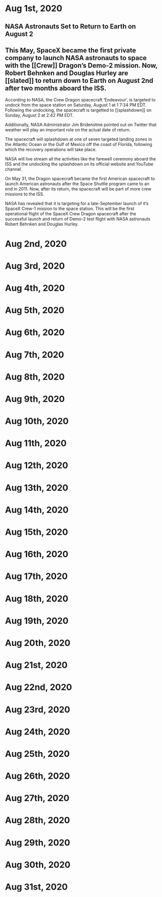 # Aug 1st, 2020
## NASA Astronauts Set to Return to Earth on August 2
## This May, SpaceX became the first private company to launch NASA astronauts to space with the [[Crew]] Dragon’s Demo-2 mission. Now, Robert Behnken and Douglas Hurley are [[slated]] to return down to Earth on August 2nd after two months aboard the ISS. 

According to NASA, the Crew Dragon spacecraft ‘Endeavour’, is targeted to undock from the space station on Saturday, August 1 at 1 7:34 PM EDT. Following the undocking, the spacecraft is targetted to [[splashdown]] on Sunday, August 2 at 2:42 PM EDT. 

Additionally, NASA Administrator Jim Bridenstine pointed out on Twitter that weather will play an important role on the actual date of return. 

The spacecraft will splashdown at one of seven targeted landing zones in the Atlantic Ocean or the Gulf of Mexico off the coast of Florida, following which the recovery operations will take place. 

NASA will live stream all the activities like the farewell ceremony aboard the ISS and the undocking the splashdown on its official website and YouTube channel. 

On May 31, the Dragon spacecraft became the first American spacecraft to launch American astronauts after the Space Shuttle program came to an end in 2011. 
Now, after its return, the spacecraft will be part of more crew missions to the ISS. 

NASA has revealed that it is targeting for a late-September launch of it’s SpaceX Crew-1 mission to the space station. This will be the first operational flight of the SpaceX Crew Dragon spacecraft after the successful launch and return of Demo-2 test flight with NASA astronauts Robert Behnken and Douglas Hurley.
# Aug 2nd, 2020
# Aug 3rd, 2020
# Aug 4th, 2020
# Aug 5th, 2020
# Aug 6th, 2020
# Aug 7th, 2020
# Aug 8th, 2020
# Aug 9th, 2020
# Aug 10th, 2020
# Aug 11th, 2020
# Aug 12th, 2020
# Aug 13th, 2020
# Aug 14th, 2020
# Aug 15th, 2020
# Aug 16th, 2020
# Aug 17th, 2020
# Aug 18th, 2020
# Aug 19th, 2020
# Aug 20th, 2020
# Aug 21st, 2020
# Aug 22nd, 2020
# Aug 23rd, 2020
# Aug 24th, 2020
# Aug 25th, 2020
# Aug 26th, 2020
# Aug 27th, 2020
# Aug 28th, 2020
# Aug 29th, 2020
# Aug 30th, 2020
# Aug 31st, 2020
